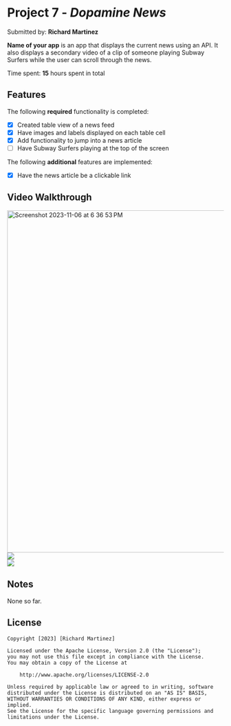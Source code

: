 # Project 7 - *Dopamine News*

Submitted by: **Richard Martinez** 

**Name of your app** is an app that displays the current news using an API. It also displays a secondary video of a clip of someone playing Subway Surfers while the user can scroll through the news.

Time spent: **15** hours spent in total
 
## Features
 
The following **required** functionality is completed: 

- [x] Created table view of a news feed
- [x] Have images and labels displayed on each table cell
- [x] Add functionality to jump into a news article
- [ ] Have Subway Surfers playing at the top of the screen

The following **additional** features are implemented:

- [x] Have the news article be a clickable link

## Video Walkthrough

<img width="794" alt="Screenshot 2023-11-06 at 6 36 53 PM" src="https://github.com/RichardM83/CodePathApp/assets/71109091/47b6b0b0-d7df-4b6e-afff-44f020e068b1">

  <div>
    <a href="https://www.loom.com/share/ca566541680940719df27ee81860bf1e">
    </a>
    <a href="https://www.loom.com/share/ca566541680940719df27ee81860bf1e">
      <img style="max-width:300px;" src="https://cdn.loom.com/sessions/thumbnails/ca566541680940719df27ee81860bf1e-with-play.gif">
    </a>
  </div>

<div>
    <a href="https://www.loom.com/share/ed2fdd590e374733a371351e62fd93a7"></a>
    <a href="https://www.loom.com/share/ed2fdd590e374733a371351e62fd93a7">
      <img style="max-width:300px;" src="https://cdn.loom.com/sessions/thumbnails/ed2fdd590e374733a371351e62fd93a7-with-play.gif">
    </a>
  </div>

## Notes

None so far.

## License

    Copyright [2023] [Richard Martinez]

    Licensed under the Apache License, Version 2.0 (the "License");
    you may not use this file except in compliance with the License.
    You may obtain a copy of the License at

        http://www.apache.org/licenses/LICENSE-2.0

    Unless required by applicable law or agreed to in writing, software
    distributed under the License is distributed on an "AS IS" BASIS,
    WITHOUT WARRANTIES OR CONDITIONS OF ANY KIND, either express or implied.
    See the License for the specific language governing permissions and
    limitations under the License.
